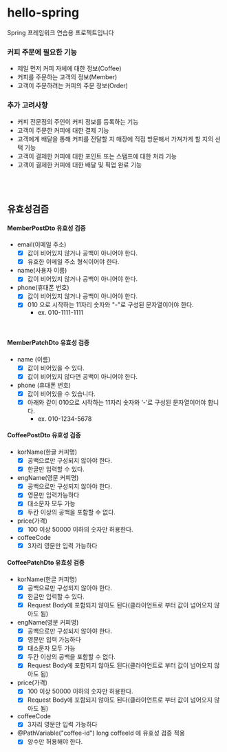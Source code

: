 # hello-spring
Spring 프레임워크 연습용 프로젝트입니다

### 커피 주문에 필요한 기능
- 제일 먼저 커피 자체에 대한 정보(Coffee)
- 커피를 주문하는 고객의 정보(Member)
- 고객이 주문하려는 커피의 주문 정보(Order)

### 추가 고려사항
- 커피 전문점의 주인이 커피 정보를 등록하는 기능
- 고객이 주문한 커피에 대한 결제 기능
- 고객에게 배달을 통해 커피를 전달할 지 매장에 직접 방문해서 가져가게 할 지의 선택 기능
- 고객이 결제한 커피에 대한 포인트 또는 스탬프에 대한 처리 기능
- 고객이 결제한 커피에 대한 배달 및 픽업 완료 기능

<br> <br>

## 유효성검즘
#### MemberPostDto 유효성 검증
- email(이메일 주소)
  - [x] 값이 비어있지 않거나 공백이 아니어야 한다.
  - [x] 유효한 이메일 주소 형식이어야 한다.
  
- name(사용자 이름)
  - [x] 값이 비어있지 않거나 공백이 아니어야 한다.

- phone(휴대폰 번호)
  - [x] 값이 비어있지 않거나 공백이 아니어야 한다.
  - [x] 010 으로 시작하는 11자리 숫자와 "-"로 구성된 문자열이어야 한다.
    - ex. 010-1111-1111
  
<br>

#### MemberPatchDto 유효성 검증
- name (이름)
  - [x] 값이 비어있을 수 있다.
  - [x] 값이 비어있지 않다면 공백이 아니어야 한다.

- phone (휴대폰 번호)
  - [x] 값이 비어있을 수 있습니다.
  - [x] 아래와 같이 010으로 시작하는 11자리 숫자와 ‘-’로 구성된 문자열이어야 합니다.
    - ex. 010-1234-5678

#### CoffeePostDto 유효성 검증
- korName(한글 커피명)
  - [x] 공백으로만 구성되지 않아야 한다.
  - [x] 한글만 입력할 수 있다.
- engName(영문 커피명)
  - [x] 공백으로만 구성되지 않아야 한다.
  - [x] 영문만 입력가능하다
  - [x] 대소문자 모두 가능
  - [x] 두칸 이상의 공백을 포함할 수 없다.
- price(가격)
  - [x] 100 이상 50000 이하의 숫자만 허용한다.
- coffeeCode
  - [x] 3자리 영문만 입력 가능하다

#### CoffeePatchDto 유효성 검증
- korName(한글 커피명) 
  - [x] 공백으로만 구성되지 않아야 한다.
  - [x] 한글만 입력할 수 있다.
  - [x] Request Body에 포함되지 않아도 된다(클라이언트로 부터 값이 넘어오지 않아도 됨)
- engName(영문 커피명)
  - [x] 공백으로만 구성되지 않아야 한다.
  - [x] 영문만 입력 가능하다
  - [x] 대소문자 모두 가능
  - [x] 두칸 이상의 공백을 포함할 수 없다.
  - [x] Request Body에 포함되지 않아도 된다(클라이언트로 부터 값이 넘어오지 않아도 됨)
- price(가격)
  - [x] 100 이상 50000 이하의 숫자만 허용한다.
  - [x] Request Body에 포함되지 않아도 된다(클라이언트로 부터 값이 넘어오지 않아도 됨)
- coffeeCode
  - [x] 3자리 영문만 입력 가능하다
- @PathVariable("coffee-id") long coffeeId 에 유효성 검증 적용
  - [x] 양수만 허용해야 한다.
